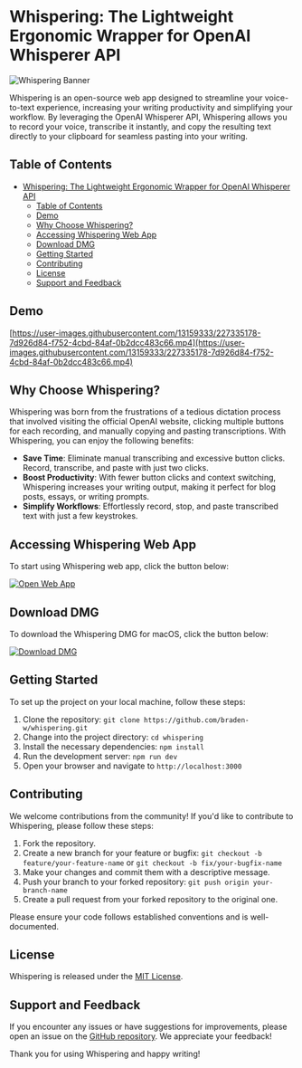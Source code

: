 # Whispering: The Lightweight Ergonomic Wrapper for OpenAI Whisperer API

![Whispering Banner](https://whispering.bradenwong.com/assets/Banner.png)

Whispering is an open-source web app designed to streamline your voice-to-text experience, increasing your writing productivity and simplifying your workflow. By leveraging the OpenAI Whisperer API, Whispering allows you to record your voice, transcribe it instantly, and copy the resulting text directly to your clipboard for seamless pasting into your writing.

## Table of Contents

- [Whispering: The Lightweight Ergonomic Wrapper for OpenAI Whisperer API](#whispering-the-lightweight-ergonomic-wrapper-for-openai-whisperer-api)
	- [Table of Contents](#table-of-contents)
	- [Demo](#demo)
	- [Why Choose Whispering?](#why-choose-whispering)
	- [Accessing Whispering Web App](#accessing-whispering-web-app)
	- [Download DMG](#download-dmg)
	- [Getting Started](#getting-started)
	- [Contributing](#contributing)
	- [License](#license)
	- [Support and Feedback](#support-and-feedback)

## Demo

[https://user-images.githubusercontent.com/13159333/227335178-7d926d84-f752-4cbd-84af-0b2dcc483c66.mp4](https://user-images.githubusercontent.com/13159333/227335178-7d926d84-f752-4cbd-84af-0b2dcc483c66.mp4)

## Why Choose Whispering?

Whispering was born from the frustrations of a tedious dictation process that involved visiting the official OpenAI website, clicking multiple buttons for each recording, and manually copying and pasting transcriptions. With Whispering, you can enjoy the following benefits:

- **Save Time**: Eliminate manual transcribing and excessive button clicks. Record, transcribe, and paste with just two clicks.
- **Boost Productivity**: With fewer button clicks and context switching, Whispering increases your writing output, making it perfect for blog posts, essays, or writing prompts.
- **Simplify Workflows**: Effortlessly record, stop, and paste transcribed text with just a few keystrokes.

## Accessing Whispering Web App

To start using Whispering web app, click the button below:

[![Open Web App](https://img.shields.io/badge/Open-Web%20App-blue)](https://whispering.bradenwong.com/)

## Download DMG

To download the Whispering DMG for macOS, click the button below:

[![Download DMG](https://img.shields.io/badge/Download-DMG-green)](https://github.com/braden-w/whispering/releases)

## Getting Started

To set up the project on your local machine, follow these steps:

1. Clone the repository: `git clone https://github.com/braden-w/whispering.git`
2. Change into the project directory: `cd whispering`
3. Install the necessary dependencies: `npm install`
4. Run the development server: `npm run dev`
5. Open your browser and navigate to `http://localhost:3000`

## Contributing

We welcome contributions from the community! If you'd like to contribute to Whispering, please follow these steps:

1. Fork the repository.
2. Create a new branch for your feature or bugfix: `git checkout -b feature/your-feature-name` or `git checkout -b fix/your-bugfix-name`
3. Make your changes and commit them with a descriptive message.
4. Push your branch to your forked repository: `git push origin your-branch-name`
5. Create a pull request from your forked repository to the original one.

Please ensure your code follows established conventions and is well-documented.

## License

Whispering is released under the [MIT License](https://opensource.org/licenses/MIT).

## Support and Feedback

If you encounter any issues or have suggestions for improvements, please open an issue on the [GitHub repository](https://github.com/braden-w/whispering/issues). We appreciate your feedback!

Thank you for using Whispering and happy writing!
